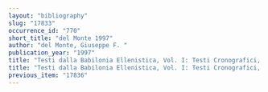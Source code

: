 ```yaml
---
layout: "bibliography"
slug: "17833"
occurrence_id: "770"
short_title: "del Monte 1997"
author: "del Monte, Giuseppe F. "
publication_year: "1997"
title: "Testi dalla Babilonia Ellenistica, Vol. I: Testi Cronografici, Studi Ellenistici IX (Pisa and Roma)"
title: "Testi dalla Babilonia Ellenistica, Vol. I: Testi Cronografici, Studi Ellenistici IX (Pisa and Roma)"
previous_item: "17836"
---
```

